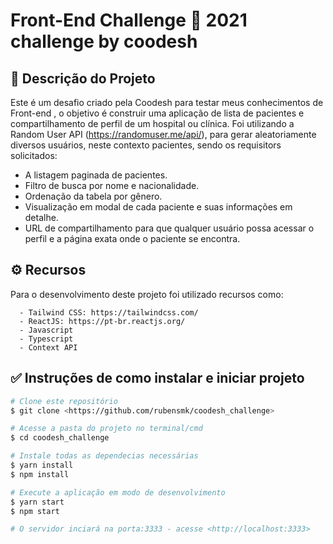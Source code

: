 # Front-End Challenge 🏅 2021 challenge by coodesh

## 📜 Descrição do Projeto

Este é um desafio criado pela Coodesh para testar meus conhecimentos de Front-end , o objetivo é construir uma aplicação de lista de pacientes e compartilhamento de perfil de um hospital ou clínica. Foi utilizando a Random User API (https://randomuser.me/api/), para gerar aleatoriamente diversos usuários, neste contexto pacientes, sendo os requisitors solicitados:
- A listagem paginada de pacientes.
- Filtro de busca por nome e nacionalidade.
- Ordenação da tabela por gênero.
- Visualização em modal de cada paciente e suas informações em detalhe.
- URL de compartilhamento para que qualquer usuário possa acessar o perfil e a página exata onde o paciente se encontra.

## ⚙️ Recursos

Para o desenvolvimento deste projeto foi utilizado recursos como:

      - Tailwind CSS: https://tailwindcss.com/
      - ReactJS: https://pt-br.reactjs.org/
      - Javascript
      - Typescript
      - Context API

## ✅ Instruções de como instalar e iniciar projeto

```bash
# Clone este repositório
$ git clone <https://github.com/rubensmk/coodesh_challenge>

# Acesse a pasta do projeto no terminal/cmd
$ cd coodesh_challenge

# Instale todas as dependecias necessárias
$ yarn install
$ npm install

# Execute a aplicação em modo de desenvolvimento
$ yarn start
$ npm start

# O servidor inciará na porta:3333 - acesse <http://localhost:3333>
```




 